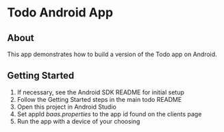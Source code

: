 # Todo Android App

## About
This app demonstrates how to build a version of the Todo app on Android.

## Getting Started

1. If necessary, see the Android SDK README for initial setup 
2. Follow the Getting Started steps in the main todo README
3. Open this project in Android Studio
4. Set appId *baas.properties*  to the app id found on the clients page
5. Run the app with a device of your choosing
